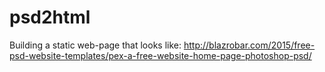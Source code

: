 # psd2html
Building a static web-page that looks like: http://blazrobar.com/2015/free-psd-website-templates/pex-a-free-website-home-page-photoshop-psd/
